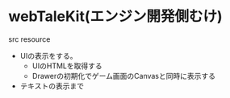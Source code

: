 # webTaleKit(エンジン開発側むけ)

  src
  resource

- UIの表示をする。
  - UIのHTMLを取得する
  - Drawerの初期化でゲーム画面のCanvasと同時に表示する
- テキストの表示まで
